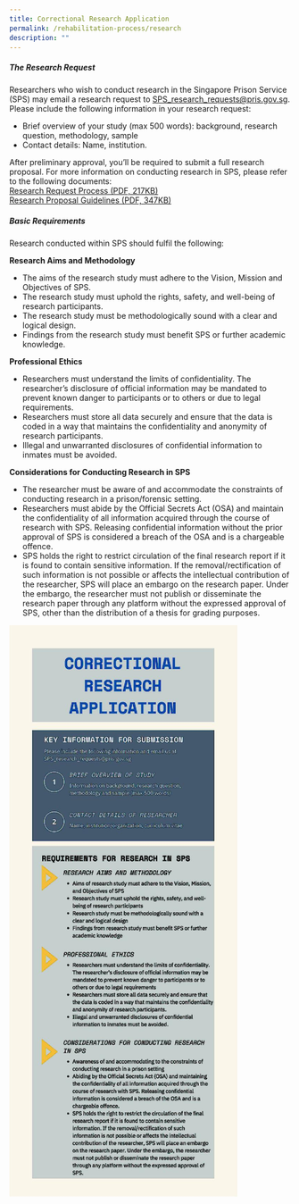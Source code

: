 ```yaml
---
title: Correctional Research Application
permalink: /rehabilitation-process/research
description: ""
---
```

##### **The Research Request**<br>
Researchers who wish to conduct research in the Singapore Prison Service (SPS) may email a research request to SPS_research_requests@pris.gov.sg. Please include the following information in your research request:

*  Brief overview of your study (max 500 words): background, research question, methodology, sample
*  Contact details: Name, institution.

After preliminary approval, you’ll be required to submit a full research proposal. For more information on conducting research in SPS, please refer to the following documents:<br>
[Research Request Process (PDF, 217KB)](https://www.sps.gov.sg/docs/default-source/research-request/research-request-process-picture-2017-final.pdf?sfvrsn=2)<br>
[Research Proposal Guidelines (PDF, 347KB)](https://www.sps.gov.sg/docs/default-source/research-request/research-proposal-guidelines-2017-final.pdf?sfvrsn=2)

##### **Basic Requirements**<br>
Research conducted within SPS should fulfil the following:

**Research Aims and Methodology**<br>
* The aims of the research study must adhere to the Vision, Mission and Objectives of SPS.
* The research study must uphold the rights, safety, and well-being of research participants.
* The research study must be methodologically sound with a clear and logical design.
* Findings from the research study must benefit SPS or further academic knowledge.

**Professional Ethics**
* Researchers must understand the limits of confidentiality. The researcher’s disclosure of official information may be mandated to prevent known danger to participants or to others or due to legal requirements.
* Researchers must store all data securely and ensure that the data is coded in a way that maintains the confidentiality and anonymity of research participants.
* Illegal and unwarranted disclosures of confidential information to inmates must be avoided.

**Considerations for Conducting Research in SPS**
* The researcher must be aware of and accommodate the constraints of conducting research in a prison/forensic setting.
* Researchers must abide by the Official Secrets Act (OSA) and maintain the confidentiality of all information acquired through the course of research with SPS. Releasing confidential information without the prior approval of SPS is considered a breach of the OSA and is a chargeable offence.
*  SPS holds the right to restrict circulation of the final research report if it is found to contain sensitive information. If the removal/rectification of such information is not possible or affects the intellectual contribution of the researcher, SPS will place an embargo on the research paper. Under the embargo, the researcher must not publish or disseminate the research paper through any platform without the expressed approval of SPS, other than the distribution of a thesis for grading purposes.

![](/images/CAA.jpg)